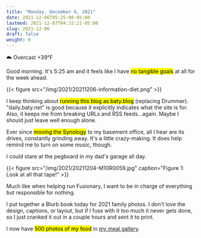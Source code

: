 ```yaml
---
title: "Monday, December 6, 2021"
date: 2021-12-06T05:25:00-05:00
lastmod: 2021-12-07T04:33:21-05:00
slug: 2021-12-06
draft: false
weight: 0
---
```


☁️ Overcast +39°F

Good morning. It's 5:25 am and it feels like I have <mark>no tangible goals</mark> at all for the week ahead.

{{< figure src="/img/2021/20211206-information-diet.png" >}}

I keep thinking about <mark>running this blog as baty.blog</mark> (replacing Drummer). "daily.baty.net" is good because it explicitly indicates what the site is for. Also, it keeps me from breaking URLs and RSS feeds...again. Maybe I should just leave well enough alone.

Ever since <mark>moving the Synology</mark> to my basement office, all I hear are its drives, constantly grinding away. It's a little crazy-making. It does help remind me to turn on some music, though.

I could stare at the pegboard in my dad's garage all day.

{{< figure src="/img/2021/20211204-M10R0059.jpg" caption="Figure 1: Look at all that tape!" >}}

Much like when helping run Fusionary, I want to be in charge of everything but responsible for nothing.

I put together a Blurb book today for 2021 family photos. I don't love the design, captions, or layout, but if I fuss with it too much it never gets done, so I just cranked it out in a couple hours and sent it to print.

I now have <mark>500 photos of my food</mark> in [my meal gallery](https://jackbaty.smugmug.com/Meals/).

[//]: # "Exported with love from a post written in Org mode"
[//]: # "- https://github.com/kaushalmodi/ox-hugo"
